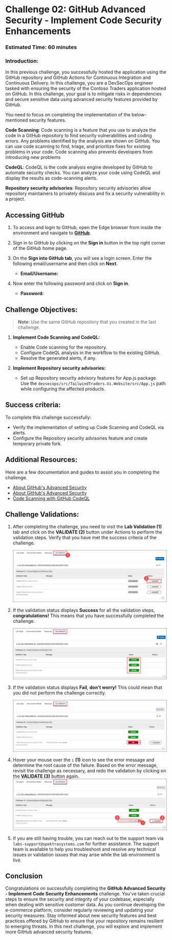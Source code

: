 # Challenge 02: GitHub Advanced Security - Implement Code Security Enhancements

### Estimated Time: 60 minutes

### Introduction:
In this previous challenge, you successfully hosted the application using the GitHub repository and GitHub Actions for Continuous Integration and Continuous Delivery. In this challenge, you are a DevSecOps engineer tasked with ensuring the security of the Contoso Traders application hosted on GitHub. In this challenge, your goal is to mitigate risks in dependencies and secure sensitive data using advanced security features provided by GitHub. 

You need to focus on completing the implementation of the below-mentioned security features.

**Code Scanning**: Code scanning is a feature that you use to analyze the code in a GitHub repository to find security vulnerabilities and coding errors. Any problems identified by the analysis are shown on GitHub. You can use code scanning to find, triage, and prioritize fixes for existing problems in your code. Code scanning also prevents developers from introducing new problems

**CodeQL**: CodeQL is the code analysis engine developed by GitHub to automate security checks. You can analyze your code using CodeQL and display the results as code-scanning alerts.

**Repository security advisories**: Repository security advisories allow repository maintainers to privately discuss and fix a security vulnerability in a project. 

## Accessing GitHub

1. To access and login to GitHub, open the Edge browser from inside the environment and navigate to **[GitHub](https://github.com/)**.

2. Sign in to GitHub by clicking on the **Sign in** button in the top right corner of the GitHub home page.

3. On the **Sign into GitHub tab**, you will see a login screen. Enter the following email/username and then click on **Next**.

   - **Email/Username:** 

1. Now enter the following password and click on **Sign in**.

   - **Password:** 


## Challenge Objectives:

> **Note**: Use the same GitHub repository that you created in the last challenge.

1. **Implement Code Scanning and CodeQL:**
 
   - Enable Code scanning for the repository.
   - Configure CodeQL analysis in the workflow to the existing GitHub.
   - Resolve the generated alerts, if any.

2. **Implement Repository security advisories:**
   -  Set up Repository security advisory features for App.js package. Use the `devsecops/src/TailwindTraders.Ui.Website/src/App.js` path while configuring the affected products.

  
## Success criteria:
To complete this challenge successfully:

   - Verify the implementation of setting up Code Scanning and CodeQL via alerts.
   - Configure the Repository security advisories feature and create temporary private fork.


## Additional Resources:

Here are a few documentation and guides to assist you in completing the challenge.
- [About GitHub's Advanced Security](https://docs.github.com/en/code-security/getting-started/github-security-features)
- [About GitHub's Advanced Security](https://docs.github.com/en/code-security/code-scanning/introduction-to-code-scanning/about-code-scanning-with-codeql)
- [Code Scanning with GitHub CodeQL](https://learn.microsoft.com/en-us/training/modules/code-scanning-with-github-codeql/)

## Challenge Validations:

1. After completing the challenge, you need to visit the **Lab Validation (1)** tab and click on the **VALIDATE (2)** button under Actions to perform the validation steps. Verify that you have met the success criteria of the challenge. 
 
    ![](../media/validate01.png "Validation")
 
1. If the validation status displays **Success** for all the validation steps, **congratulations!** This means that you have successfully completed the challenge.
 
     ![](../media/validate02.png "Validation")
1. If the validation status displays **Fail**, **don't worry!** This could mean that you did not perform the challenge correctly.
 
     ![](../media/validate03.png "Validation")
 
1. Hover your mouse over the `i` **(1)** icon to see the error message and determine the root cause of the failure. Based on the error message, revisit the challenge as necessary, and redo the validation by clicking on the **VALIDATE (3)** button again.
     ![](../media/validate04.png "Validation")
 
1. If you are still having trouble, you can reach out to the support team via `labs-support@spektrasystems.com` for further assistance. The support team is available to help you troubleshoot and resolve any technical issues or validation issues that may arise while the lab environment is live.


## Conclusion
Congratulations on successfully completing the **GitHub Advanced Security - Implement Code Security Enhancements** challenge. You've taken crucial steps to ensure the security and integrity of your codebase, especially when dealing with sensitive customer data. As you continue developing the e-commerce platform, consider regularly reviewing and updating your security measures. Stay informed about new security features and best practices offered by GitHub to ensure that your repository remains resilient to emerging threats. In this next challenge, you will explore and implement more GitHub advanced security features.
